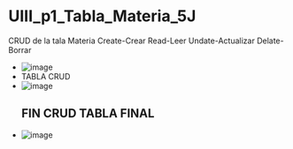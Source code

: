 # UIII_p1_Tabla_Materia_5J
CRUD de la tala Materia Create-Crear  Read-Leer Undate-Actualizar Delate-Borrar
- ![image](https://github.com/user-attachments/assets/8548a763-8f63-49d2-bf90-8635db458c80)
- TABLA CRUD
- ![image](https://github.com/user-attachments/assets/c6d2385f-c261-48dd-9f72-ba79cd53aa88)
  ## FIN CRUD TABLA FINAL
- ![image](https://github.com/user-attachments/assets/afc6b4d5-598e-40ce-9475-dfa678d0d3ec)



